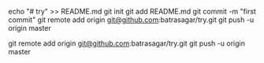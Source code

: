 echo "# try" >> README.md
git init
git add README.md
git commit -m "first commit"
git remote add origin git@github.com:batrasagar/try.git
git push -u origin master

git remote add origin git@github.com:batrasagar/try.git
git push -u origin master
